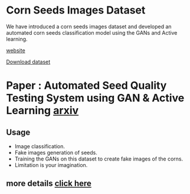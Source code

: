 # Corn Seeds Images Dataset

We have introduced a corn seeds images dataset and developed an automated corn seeds classification model using the GANs and Active learning. 

[website](https://naagar.github.io/cornseedsdataset)

[Download dataset](https://datafoundation.iiit.ac.in/datasets/agriculture)

# Paper : Automated Seed Quality Testing System using GAN & Active Learning [arxiv](https://arxiv.org/abs/2110.00777)
## Usage

- Image classification.
- Fake images generation of seeds.
- Training the GANs on this dataset to create fake images of the corns. 
- Limitation is your imagination.

## more details [click here](https://naagar.github.io/cornseedsdataset/)
